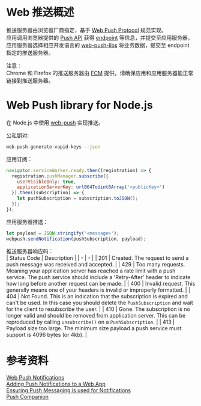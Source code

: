 # Web 推送概述

推送服务器由浏览器厂商指定，基于 [Web Push Protocol](https://tools.ietf.org/html/draft-ietf-webpush-protocol) 规范实现。  
应用调用浏览器提供的 [Push API](https://developer.mozilla.org/en-US/docs/Web/API/Push_API) 获得 [endpoint](https://developer.mozilla.org/en-US/docs/Web/API/PushSubscription/endpoint) 等信息，并提交至应用服务器。  
应用服务器选择相应开发语言的 [web-push-libs](https://github.com/web-push-libs) 将业务数据，提交至 endpoint 指定的推送服务器。  

注意：  
Chrome 和 Firefox 的推送服务器由 [FCM](https://firebase.google.com/) 提供，请确保应用和应用服务器能正常链接到推送服务器。  

# Web Push library for Node.js

在 Node.js 中使用 [web-push](https://github.com/web-push-libs/web-push) 实现推送。  

公私钥对:  
```bash
web-push generate-vapid-keys --json
```

应用订阅：  

```javascript
navigator.serviceWorker.ready.then((registration) => {
  registration.pushManager.subscribe({
    userVisibleOnly: true,
    applicationServerKey: urlB64ToUint8Array('<publicKey>')
  }).then((subscription) => {
    let pushSubscription = subscription.toJSON();
  });
});
```

应用服务器推送：  
```javascript
let payload = JSON.stringify('<message>');
webpush.sendNotification(pushSubscription, payload);
```

推送服务器响应码：  
| Status Code | Description |
| - | - |
| 201 | Created. The request to send a push message was received and accepted. |
| 429 | Too many requests. Meaning your application server has reached a rate limit with a push service. The push service should include a 'Retry-After' header to indicate how long before another request can be made. |
| 400 | Invalid request. This generally means one of your headers is invalid or improperly formatted. |
| 404 | Not Found. This is an indication that the subscription is expired and can't be used. In this case you should delete the `PushSubscription` and wait for the client to resubscribe the user. |
| 410 | Gone. The subscription is no longer valid and should be removed from application server. This can be reproduced by calling `unsubscribe()` on a `PushSubscription`. |
| 413 | Payload size too large. The minimum size payload a push service must support is 4096 bytes (or 4kb). |

# 参考资料

[Web Push Notifications](https://developers.google.cn/web/fundamentals/push-notifications/)  
[Adding Push Notifications to a Web App](https://developers.google.com/web/fundamentals/codelabs/push-notifications/)  
[Ensuring Push Messaging is used for Notifications](https://docs.google.com/document/d/13VxFdLJbMwxHrvnpDm8RXnU41W2ZlcP0mdWWe9zXQT8/edit)  
[Push Companion](https://web-push-codelab.glitch.me/)  
